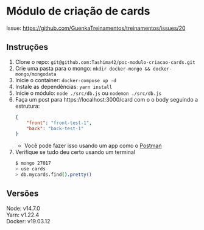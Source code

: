 # Módulo de criação de cards

Issue: https://github.com/GuenkaTreinamentos/treinamentos/issues/20

## Instruções
1. Clone o repo: `git@github.com:Tashima42/poc-modulo-criacao-cards.git`
2. Crie uma pasta para o mongo: `mkdir docker-mongo && docker-mongo/mongodata`
3. Inicie o container: `docker-compose up -d`
4. Instale as dependências: `yarn install`
5. Inicie o módulo: `node ./src/db.js` ou `nodemon ./src/db.js`
6. Faça um post para https://localhost:3000/card com o o body seguindo a estrutura: 
    ```json
    {
        "front": "front-test-1",
        "back": "back-test-1"
    }
    ```
    - Você pode fazer isso usando um app como o [Postman](https://www.postman.com/) 
7. Verifique se tudo deu certo usando um terminal
    ```bash
    $ mongo 27017
    > use cards
    > db.mycards.find().pretty()
   ``` 

## Versões
Node: v14.7.0    
Yarn: v1.22.4    
Docker: v19.03.12    